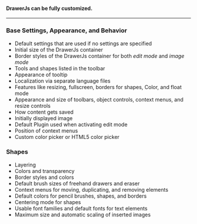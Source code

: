 #### DrawerJs can be fully customized. 


***



### Base Settings, Appearance, and Behavior

* Default settings that are used if no settings are specified
* Initial size of the DrawerJs container
* Border styles of the DrawerJs container for both _edit mode_ and _image mode_
* Tools and shapes listed in the toolbar
* Appearance of tooltip
* Localization via separate language files
* Features like resizing, fullscreen, borders for shapes, Color, and float mode
* Appearance and size of toolbars, object controls, context menus, and resize controls
* How content gets saved
* Initially displayed image
* Default Plugin used when activating edit mode
* Position of context menus
* Custom color picker or HTML5 color picker

### Shapes

* Layering
* Colors and transparency
* Border styles and colors
* Default brush sizes of freehand drawers and eraser
* Context menus for moving, duplicating, and removing elements
* Default colors for pencil brushes, shapes, and borders
* Centering mode for shapes
* Usable font families and default fonts for text elements
* Maximum size and automatic scaling of inserted images